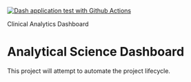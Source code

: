 [![Dash application test with Github Actions](https://github.com/mroqa/mlops-for-science/actions/workflows/mlops.yml/badge.svg)](https://github.com/mroqa/mlops-for-science/actions/workflows/mlops.yml)

Clinical Analytics Dashboard

# Analytical Science Dashboard
This project will attempt to automate the project lifecycle.
